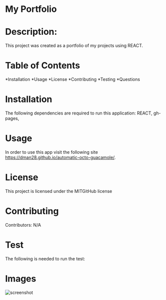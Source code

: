# My Portfolio

# Description:
This project was created as a portfolio of my projects using REACT.

# Table of Contents
*Installation *Usage *License *Contributing *Testing *Questions

# Installation
The following dependencies are required to run this application: REACT, gh-pages,

# Usage
In order to use this app visit the following site https://dman28.github.io/automatic-octo-guacamole/.

# License
This project is licensed under the MITGitHub license

# Contributing
Contributors: N/A

# Test
The following is needed to run the test:

# Images
![screenshot](https://user-images.githubusercontent.com/93042669/161483197-9480e102-c9a8-4ca1-9e99-14201abe1530.jpg)
